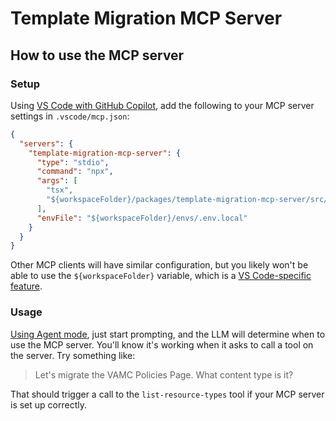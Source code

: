 # Template Migration MCP Server

## How to use the MCP server

### Setup

Using [VS Code with GitHub
Copilot](https://code.visualstudio.com/docs/copilot/customization/mcp-servers),
add the following to your MCP server settings in `.vscode/mcp.json`:

```json
{
  "servers": {
    "template-migration-mcp-server": {
      "type": "stdio",
      "command": "npx",
      "args": [
        "tsx",
        "${workspaceFolder}/packages/template-migration-mcp-server/src/server.ts"
      ],
      "envFile": "${workspaceFolder}/envs/.env.local"
    }
  }
}
```

Other MCP clients will have similar configuration, but you likely won't be able
to use the `${workspaceFolder}` variable, which is a [VS Code-specific
feature](https://code.visualstudio.com/docs/reference/variables-reference).

### Usage

[Using Agent
mode](https://code.visualstudio.com/docs/copilot/customization/mcp-servers#_use-mcp-tools-in-agent-mode),
just start prompting, and the LLM will determine when to use the MCP server.
You'll know it's working when it asks to call a tool on the server. Try
something like:

> Let's migrate the VAMC Policies Page. What content type is it?

That should trigger a call to the `list-resource-types` tool if your MCP server
is set up correctly.
